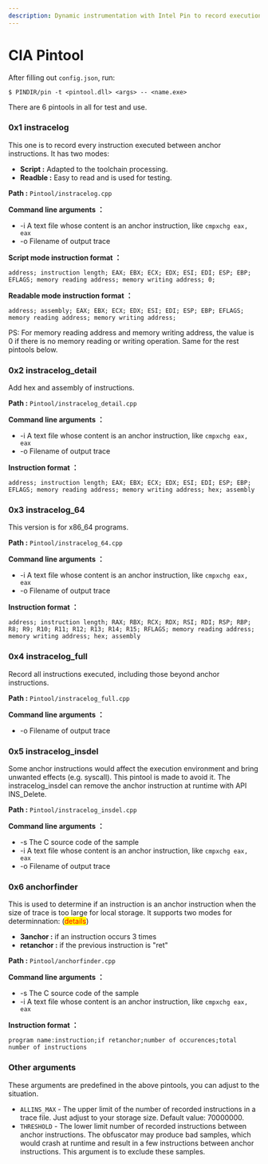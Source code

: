 ```yaml
---
description: Dynamic instrumentation with Intel Pin to record execution trace
---
```


# CIA Pintool

After filling out `config.json`, run:

```shell-session
$ PINDIR/pin -t <pintool.dll> <args> -- <name.exe>
```

There are 6 pintools in all for test and use.

### 0x1 instracelog

This one is to record every instruction executed between anchor instructions. It has two modes:

* **Script :**        Adapted to the toolchain processing.
* **Readble :**    Easy to read and is used for testing.

**Path :** `Pintool/instracelog.cpp`

**Command line arguments ：**

* \-i       A text file whose content is an anchor instruction, like `cmpxchg eax, eax`
* \-o      Filename of output trace

**Script mode instruction format ：**

```
address; instruction length; EAX; EBX; ECX; EDX; ESI; EDI; ESP; EBP; EFLAGS; memory reading address; memory writing address; 0;
```

**Readable mode instruction format ：**

```
address; assembly; EAX; EBX; ECX; EDX; ESI; EDI; ESP; EBP; EFLAGS; memory reading address; memory writing address;
```

PS: For memory reading address and memory writing address, the value is 0 if there is no memory reading or writing operation. Same for the rest pintools below.

### 0x2 instracelog\_detail

Add hex and assembly of instructions.

**Path :** `Pintool/instracelog_detail.cpp`

**Command line arguments ：**

* \-i       A text file whose content is an anchor instruction, like `cmpxchg eax, eax`
* \-o      Filename of output trace

**Instruction format ：**

```
address; instruction length; EAX; EBX; ECX; EDX; ESI; EDI; ESP; EBP; EFLAGS; memory reading address; memory writing address; hex; assembly
```

### 0x3 instracelog\_64

This version is for x86\_64 programs.

**Path :** `Pintool/instracelog_64.cpp`

**Command line arguments ：**

* \-i       A text file whose content is an anchor instruction, like `cmpxchg eax, eax`
* \-o      Filename of output trace

**Instruction format ：**

```
address; instruction length; RAX; RBX; RCX; RDX; RSI; RDI; RSP; RBP; R8; R9; R10; R11; R12; R13; R14; R15; RFLAGS; memory reading address; memory writing address; hex; assembly
```

### 0x4 instracelog\_full

Record all instructions executed, including those beyond anchor instructions.

**Path :** `Pintool/instracelog_full.cpp`

**Command line arguments ：**

* \-o      Filename of output trace

### 0x5 instracelog\_insdel

Some anchor instructions would affect the execution environment and bring unwanted effects (e.g. syscall). This pintool is made to avoid it. The instracelog\_insdel can remove the anchor instruction at runtime with API INS\_Delete.

**Path :** `Pintool/instracelog_insdel.cpp`

**Command line arguments ：**

* \-s      The C source code of the sample
* \-i       A text file whose content is an anchor instruction, like `cmpxchg eax, eax`
* \-o      Filename of output trace

### 0x6 anchorfinder

This is used to determine if an instruction is an anchor instruction when the size of trace is too large for local storage. It supports two modes for determinnation: (<mark style="color:red;">details</mark>)

* **3anchor :** if an instruction occurs 3 times
* **retanchor :** if the previous instruction is "ret"

**Path :** `Pintool/anchorfinder.cpp`

**Command line arguments ：**

* \-s      The C source code of the sample
* \-i       A text file whose content is an anchor instruction, like `cmpxchg eax, eax`

**Instruction format ：**

```
program name:instruction;if retanchor;number of occurences;total number of instructions
```

### Other arguments

These arguments are predefined in the above pintools, you can adjust to the situation.

* `ALLINS_MAX` - The upper limit of the number of recorded instructions in a trace file. Just adjust to your storage size. Default value: 70000000.
* `THRESHOLD` - The lower limit number of recorded instructions between anchor instructions. The obfuscator may produce bad samples, which would crash at runtime and result in a few instructions between anchor instructions. This argument is to exclude these samples.
